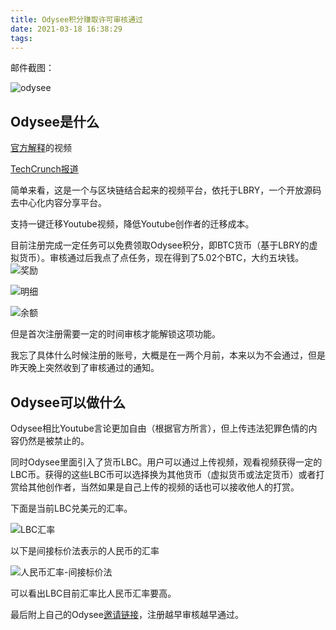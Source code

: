 ```yaml
---
title: Odysee积分赚取许可审核通过
date: 2021-03-18 16:38:29
tags:
---
```


邮件截图：

![odysee](https://cdn.jsdelivr.net/gh/kiritosan/pic@master/img/odysee.png)

## Odysee是什么

[官方解释](https://odysee.com/@lbry:3f/odysee:7)的视频

[TechCrunch报道](https://techcrunch.com/2020/12/07/odysee-launch/)

简单来看，这是一个与区块链结合起来的视频平台，依托于LBRY，一个开放源码去中心化内容分享平台。

支持一键迁移Youtube视频，降低Youtube创作者的迁移成本。

目前注册完成一定任务可以免费领取Odysee积分，即BTC货币（基于LBRY的虚拟货币）。审核通过后我点了点任务，现在得到了5.02个BTC，大约五块钱。![奖励](https://cdn.jsdelivr.net/gh/kiritosan/pic@master/img/%E5%A5%96%E5%8A%B1.png)

![明细](https://cdn.jsdelivr.net/gh/kiritosan/pic@master/img/%E6%98%8E%E7%BB%86.png)

![余额](https://cdn.jsdelivr.net/gh/kiritosan/pic@master/img/%E4%BD%99%E9%A2%9D.png)

但是首次注册需要一定的时间审核才能解锁这项功能。

我忘了具体什么时候注册的账号，大概是在一两个月前，本来以为不会通过，但是昨天晚上突然收到了审核通过的通知。

## Odysee可以做什么

Odysee相比Youtube言论更加自由（根据官方所言），但上传违法犯罪色情的内容仍然是被禁止的。

同时Odysee里面引入了货币LBC。用户可以通过上传视频，观看视频获得一定的LBC币。获得的这些LBC币可以选择换为其他货币（虚拟货币或法定货币）或者打赏给其他创作者，当然如果是自己上传的视频的话也可以接收他人的打赏。

下面是当前LBC兑美元的汇率。

![LBC汇率](https://cdn.jsdelivr.net/gh/kiritosan/pic@master/img/lbc%E6%B1%87%E7%8E%87.png)

以下是间接标价法表示的人民币的汇率

![人民币汇率-间接标价法](https://cdn.jsdelivr.net/gh/kiritosan/pic@master/img/%E4%BA%BA%E6%B0%91%E5%B8%81%E6%B1%87%E7%8E%87-%E9%97%B4%E6%8E%A5%E6%A0%87%E4%BB%B7%E6%B3%95.png)

可以看出LBC目前汇率比人民币汇率要高。

最后附上自己的Odysee[邀请链接](https://odysee.com/$/invite/@LearnLanguages:d)，注册越早审核越早通过。